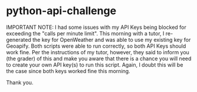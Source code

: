 # python-api-challenge
IMPORTANT NOTE:
  I had some issues with my API Keys being blocked for exceeding the "calls per minute limit". This morning with a tutor, I re-generated the key for OpenWeather and was able to use my existing key for Geoapify. Both scripts were able to run correctly, so both API Keys should work fine. Per the instructions of my tutor, however, they said to inform you (the grader) of this and make you aware that there is a chance you will need to create your own API key(s) to run this script. Again, I doubt this will be the case since both keys worked fine this morning. 

  Thank you.
